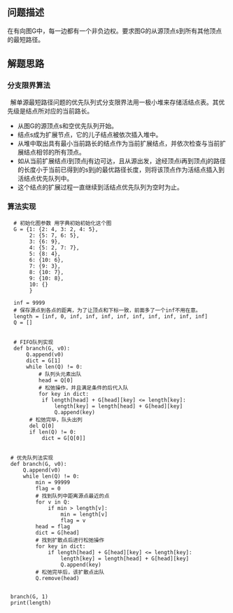 ## 问题描述

在有向图G中，每一边都有一个非负边权。要求图G的从源顶点s到所有其他顶点的最短路径。

## 解题思路
### 分支限界算法

 解单源最短路径问题的优先队列式分支限界法用一极小堆来存储活结点表。其优先级是结点所对应的当前路长。
 
- 从图G的源顶点s和空优先队列开始。
- 结点s成为扩展节点，它的儿子结点被依次插入堆中。
- 从堆中取出具有最小当前路长的结点作为当前扩展结点，并依次检查与当前扩展结点相邻的所有顶点。
- 如从当前扩展结点i到顶点j有边可达，且从源出发，途经顶点i再到顶点j的路径的长度小于当前已得到的s到j的最优路径长度，则将该顶点作为活结点插入到活结点优先队列中。
- 这个结点的扩展过程一直继续到活结点优先队列为空时为止。

### 算法实现

      # 初始化图参数 用字典初始初始化这个图
      G = {1: {2: 4, 3: 2, 4: 5},
           2: {5: 7, 6: 5},
           3: {6: 9},
           4: {5: 2, 7: 7},
           5: {8: 4},
           6: {10: 6},
           7: {9: 3},
           8: {10: 7},
           9: {10: 8},
           10: {}
           }

      inf = 9999
      # 保存源点到各点的距离，为了让顶点和下标一致，前面多了一个inf不用在意。
      length = [inf, 0, inf, inf, inf, inf, inf, inf, inf, inf, inf]
      Q = []


      # FIFO队列实现
      def branch(G, v0):
          Q.append(v0)
          dict = G[1]
          while len(Q) != 0:
              # 队列头元素出队
              head = Q[0]
              # 松弛操作，并且满足条件的后代入队
              for key in dict:
               if length[head] + G[head][key] <= length[key]:
                   length[key] = length[head] + G[head][key]
                   Q.append(key)
           # 松弛完毕，队头出列
           del Q[0]
           if len(Q) != 0:
               dict = G[Q[0]]


     # 优先队列法实现
     def branch(G, v0):
         Q.append(v0)
         while len(Q) != 0:
             min = 99999
             flag = 0
             # 找到队列中距离源点最近的点
             for v in Q:
                 if min > length[v]:
                     min = length[v]
                     flag = v
             head = flag
             dict = G[head]
             # 找到扩散点后进行松弛操作
             for key in dict:
                 if length[head] + G[head][key] <= length[key]:
                     length[key] = length[head] + G[head][key]
                     Q.append(key)
             # 松弛完毕后，该扩散点出队
             Q.remove(head)


     branch(G, 1)
     print(length)

